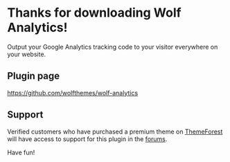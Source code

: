 # Thanks for downloading Wolf Analytics!

Output your Google Analytics tracking code to your visitor everywhere on your website.

## Plugin page
https://github.com/wolfthemes/wolf-analytics

## Support
Verified customers who have purchased a premium theme on [ThemeForest](http://wlfthm.es/tf)
will have access to support for this plugin in the [forums](http://wlfthm.es/help).

Have fun!
